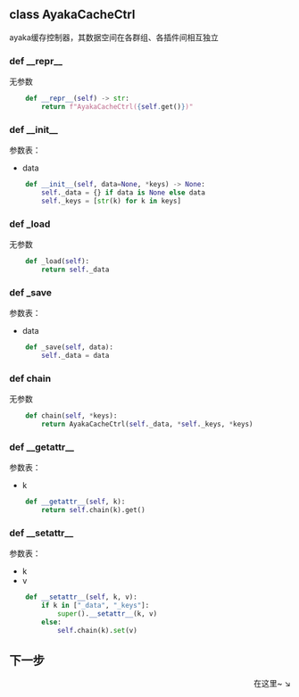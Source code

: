 ## class AyakaCacheCtrl
ayaka缓存控制器，其数据空间在各群组、各插件间相互独立

### def \_\_repr\_\_


无参数

```py
    def __repr__(self) -> str:
        return f"AyakaCacheCtrl({self.get()})"
```

### def \_\_init\_\_


参数表：

- data

```py
    def __init__(self, data=None, *keys) -> None:
        self._data = {} if data is None else data
        self._keys = [str(k) for k in keys]
```

### def _load


无参数

```py
    def _load(self):
        return self._data
```

### def _save


参数表：

- data

```py
    def _save(self, data):
        self._data = data
```

### def chain


无参数

```py
    def chain(self, *keys):
        return AyakaCacheCtrl(self._data, *self._keys, *keys)
```

### def \_\_getattr\_\_


参数表：

- k

```py
    def __getattr__(self, k):
        return self.chain(k).get()
```

### def \_\_setattr\_\_


参数表：

- k
- v

```py
    def __setattr__(self, k, v):
        if k in ["_data", "_keys"]:
            super().__setattr__(k, v)
        else:
            self.chain(k).set(v)
```

## 下一步

<div align="right">
    在这里~ ↘
</div>
